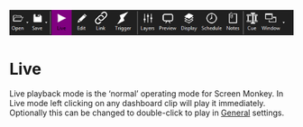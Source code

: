 ![](../../images/toolbar.png)
# Live

Live playback mode is the ‘normal’ operating mode for Screen Monkey. In Live mode left clicking on any dashboard clip will play it immediately. Optionally this can be changed to double-click to play in [General](../Settings/General.md) settings.


